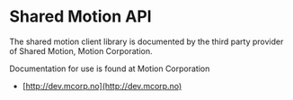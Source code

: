 # Shared Motion API

The shared motion client library is documented by the third party provider of Shared Motion, Motion Corporation. 

Documentation for use is found at Motion Corporation

* [http://dev.mcorp.no](http://dev.mcorp.no)
